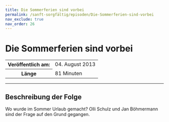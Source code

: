 ```yaml
---
title: Die Sommerferien sind vorbei
permalink: /sanft-sorgfältig/episoden/Die-Sommerferien-sind-vorbei
nav_exclude: true
nav_order: 26
---
```


# Die Sommerferien sind vorbei
<table class="resp-table dcf-table dcf-table-responsive dcf-table-bordered dcf-table-striped dcf-w-100%">
                    <tbody>
                        <tr>
                            <th scope="row">Veröffentlich am:</th>
                            <td data-label="Veröffentlich am:">04. August 2013</td>
                        </tr>
                        <tr>
                            <th scope="row">Länge </th>
                            <td data-label="Länge ">81 Minuten</td>
                        </tr></tbody>
                </table>

***

## Beschreibung der Folge

<div>
Wo wurde im Sommer Urlaub gemacht? Olli Schulz und Jan Böhmermann sind der Frage auf den Grund gegangen.  
</div>

